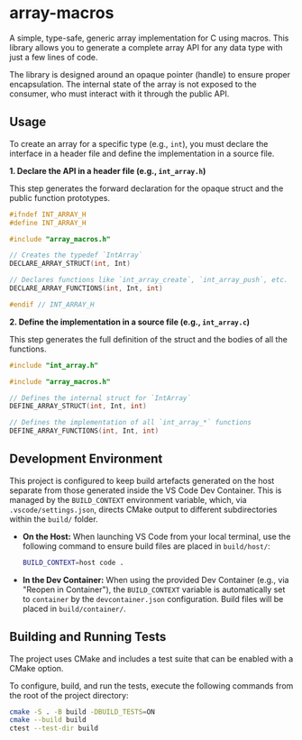# array-macros

A simple, type-safe, generic array implementation for C using macros. This library allows you to generate a complete array API for any data type with just a few lines of code.

The library is designed around an opaque pointer (handle) to ensure proper encapsulation. The internal state of the array is not exposed to the consumer, who must interact with it through the public API.

## Usage

To create an array for a specific type (e.g., `int`), you must declare the interface in a header file and define the implementation in a source file.

**1. Declare the API in a header file (e.g., `int_array.h`)**

This step generates the forward declaration for the opaque struct and the public function prototypes.

```c
#ifndef INT_ARRAY_H
#define INT_ARRAY_H

#include "array_macros.h"

// Creates the typedef `IntArray`
DECLARE_ARRAY_STRUCT(int, Int)

// Declares functions like `int_array_create`, `int_array_push`, etc.
DECLARE_ARRAY_FUNCTIONS(int, Int, int)

#endif // INT_ARRAY_H
```

**2. Define the implementation in a source file (e.g., `int_array.c`)**

This step generates the full definition of the struct and the bodies of all the functions.

```c
#include "int_array.h"

#include "array_macros.h"

// Defines the internal struct for `IntArray`
DEFINE_ARRAY_STRUCT(int, Int, int)

// Defines the implementation of all `int_array_*` functions
DEFINE_ARRAY_FUNCTIONS(int, Int, int)
```

## Development Environment

This project is configured to keep build artefacts generated on the host separate from those generated inside the VS Code Dev Container. This is managed by the `BUILD_CONTEXT` environment variable, which, via `.vscode/settings.json`, directs CMake output to different subdirectories within the `build/` folder.

*   **On the Host:** When launching VS Code from your local terminal, use the following command to ensure build files are placed in `build/host/`:
    ```bash
    BUILD_CONTEXT=host code .
    ```

*   **In the Dev Container:** When using the provided Dev Container (e.g., via "Reopen in Container"), the `BUILD_CONTEXT` variable is automatically set to `container` by the `devcontainer.json` configuration. Build files will be placed in `build/container/`.

## Building and Running Tests

The project uses CMake and includes a test suite that can be enabled with a CMake option.

To configure, build, and run the tests, execute the following commands from the root of the project directory:

```bash
cmake -S . -B build -DBUILD_TESTS=ON
cmake --build build
ctest --test-dir build
```
